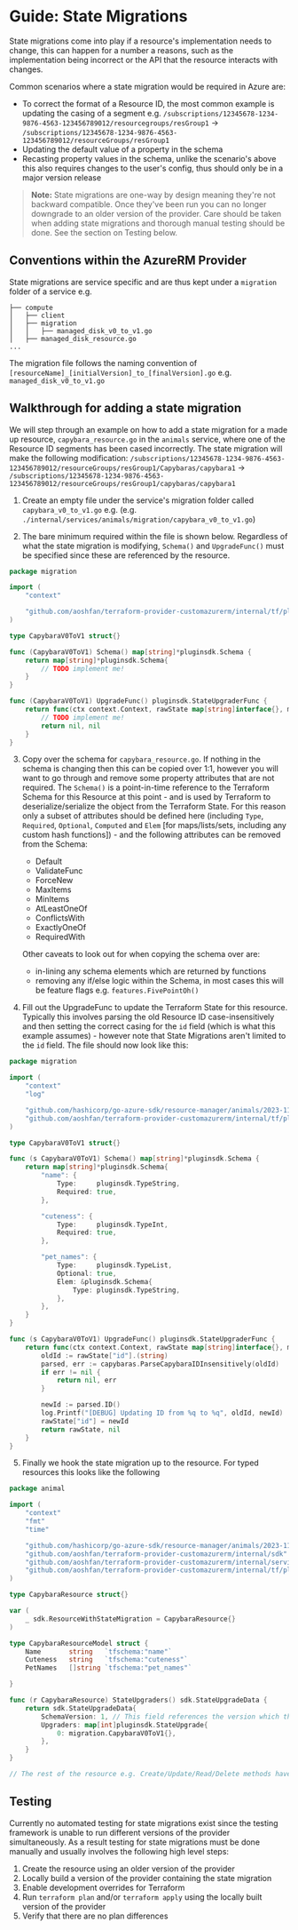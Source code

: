 # Guide: State Migrations

State migrations come into play if a resource's implementation needs to change, this can happen for a number a reasons, such as the implementation being incorrect or the API that the resource interacts with changes.

Common scenarios where a state migration would be required in Azure are:

- To correct the format of a Resource ID, the most common example is updating the casing of a segment e.g. `/subscriptions/12345678-1234-9876-4563-123456789012/resourcegroups/resGroup1` -> `/subscriptions/12345678-1234-9876-4563-123456789012/resourceGroups/resGroup1`
- Updating the default value of a property in the schema
- Recasting property values in the schema, unlike the scenario's above this also requires changes to the user's config, thus should only be in a major version release

> **Note:** State migrations are one-way by design meaning they're not backward compatible. Once they've been run you can no longer downgrade to an older version of the provider. Care should be taken when adding state migrations and thorough manual testing should be done. See the section on Testing below.

## Conventions within the AzureRM Provider

State migrations are service specific and are thus kept under a `migration` folder of a service e.g.

```
├── compute
│   ├── client
│   ├── migration
│   │   ├── managed_disk_v0_to_v1.go
│   ├── managed_disk_resource.go
...
```

The migration file follows the naming convention of `[resourceName]_[initialVersion]_to_[finalVersion].go` e.g. `managed_disk_v0_to_v1.go`

## Walkthrough for adding a state migration

We will step through an example on how to add a state migration for a made up resource, `capybara_resource.go` in the `animals` service, where one of the Resource ID segments has been cased incorrectly. The state migration will make the following modification:
`/subscriptions/12345678-1234-9876-4563-123456789012/resourceGroups/resGroup1/Capybaras/capybara1` -> `/subscriptions/12345678-1234-9876-4563-123456789012/resourceGroups/resGroup1/capybaras/capybara1`

1. Create an empty file under the service's migration folder called `capybara_v0_to_v1.go` e.g. (e.g. `./internal/services/animals/migration/capybara_v0_to_v1.go`)

2. The bare minimum required within the file is shown below. Regardless of what the state migration is modifying, `Schema()` and `UpgradeFunc()` must be specified since these are referenced by the resource.

```go
package migration

import (
	"context"

	"github.com/aoshfan/terraform-provider-customazurerm/internal/tf/pluginsdk"
)

type CapybaraV0ToV1 struct{}

func (CapybaraV0ToV1) Schema() map[string]*pluginsdk.Schema {
	return map[string]*pluginsdk.Schema{
		// TODO implement me!
	}
}

func (CapybaraV0ToV1) UpgradeFunc() pluginsdk.StateUpgraderFunc {
	return func(ctx context.Context, rawState map[string]interface{}, meta interface{}) (map[string]interface{}, error) {
		// TODO implement me!
		return nil, nil
	}
}
```

3. Copy over the schema for `capybara_resource.go`. If nothing in the schema is changing then this can be copied over 1:1, however you will want to go through and remove some property attributes that are not required.
   The `Schema()` is a point-in-time reference to the Terraform Schema for this Resource at this point - and is used by Terraform to deserialize/serialize the object from the Terraform State. For this reason only a subset of attributes should be defined here (including `Type`, `Required`, `Optional`, `Computed` and `Elem` [for maps/lists/sets, including any custom hash functions]) - and the following attributes can be removed from the Schema:

   - Default
   - ValidateFunc
   - ForceNew
   - MaxItems
   - MinItems
   - AtLeastOneOf
   - ConflictsWith
   - ExactlyOneOf
   - RequiredWith

   Other caveats to look out for when copying the schema over are:

   - in-lining any schema elements which are returned by functions
   - removing any if/else logic within the Schema, in most cases this will be feature flags e.g. `features.FivePointOh()`

4. Fill out the UpgradeFunc to update the Terraform State for this resource. Typically this involves parsing the old Resource ID case-insensitively and then setting the correct casing for the `id` field (which is what this example assumes) - however note that State Migrations aren't limited to the `id` field. The file should now look like this:

```go
package migration

import (
	"context"
	"log"

	"github.com/hashicorp/go-azure-sdk/resource-manager/animals/2023-11-01/capybaras"
	"github.com/aoshfan/terraform-provider-customazurerm/internal/tf/pluginsdk"
)

type CapybaraV0ToV1 struct{}

func (s CapybaraV0ToV1) Schema() map[string]*pluginsdk.Schema {
	return map[string]*pluginsdk.Schema{
		"name": {
			Type:     pluginsdk.TypeString,
			Required: true,
		},

		"cuteness": {
			Type:     pluginsdk.TypeInt,
			Required: true,
		},

		"pet_names": {
			Type:     pluginsdk.TypeList,
			Optional: true,
			Elem: &pluginsdk.Schema{
				Type: pluginsdk.TypeString,
			},
		},
	}
}

func (s CapybaraV0ToV1) UpgradeFunc() pluginsdk.StateUpgraderFunc {
	return func(ctx context.Context, rawState map[string]interface{}, meta interface{}) (map[string]interface{}, error) {
		oldId := rawState["id"].(string)
		parsed, err := capybaras.ParseCapybaraIDInsensitively(oldId)
		if err != nil {
			return nil, err
		}

		newId := parsed.ID()
		log.Printf("[DEBUG] Updating ID from %q to %q", oldId, newId)
		rawState["id"] = newId
		return rawState, nil
	}
}
```

5. Finally we hook the state migration up to the resource. For typed resources this looks like the following

```go
package animal

import (
	"context"
	"fmt"
	"time"

	"github.com/hashicorp/go-azure-sdk/resource-manager/animals/2023-11-01/capybaras"
	"github.com/aoshfan/terraform-provider-customazurerm/internal/sdk"
	"github.com/aoshfan/terraform-provider-customazurerm/internal/services/animals/migration"
	"github.com/aoshfan/terraform-provider-customazurerm/internal/tf/pluginsdk"
)

type CapybaraResource struct{}

var (
	_ sdk.ResourceWithStateMigration = CapybaraResource{}
)

type CapybaraResourceModel struct {
	Name       string   `tfschema:"name"`
	Cuteness   string   `tfschema:"cuteness"`
	PetNames   []string `tfschema:"pet_names"`

}

func (r CapybaraResource) StateUpgraders() sdk.StateUpgradeData {
	return sdk.StateUpgradeData{
		SchemaVersion: 1, // This field references the version which the state migration updates the schema to i.e. v0 -> v1
		Upgraders: map[int]pluginsdk.StateUpgrade{
			0: migration.CapybaraV0ToV1{},
		},
	}
}

// The rest of the resource e.g. Create/Update/Read/Delete methods have been omitted for brevity

```

## Testing

Currently no automated testing for state migrations exist since the testing framework is unable to run different versions of the provider simultaneously. As a result testing for state migrations must be done manually and usually involves the following high level steps:

1. Create the resource using an older version of the provider
2. Locally build a version of the provider containing the state migration
3. Enable development overrides for Terraform
4. Run `terraform plan` and/or `terraform apply` using the locally built version of the provider
5. Verify that there are no plan differences
